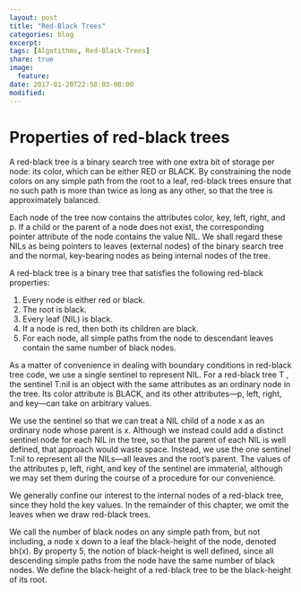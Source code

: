 ```yaml
---
layout: post
title: "Red-Black Trees"
categories: blog
excerpt:
tags: [Algotithms, Red-Black-Trees]
share: true
image:
  feature:
date: 2017-01-20T22:58:03-08:00
modified: 
---
```


# Properties of red-black trees
A red-black tree is a binary search tree with one extra bit of storage per node: its
color, which can be either RED or BLACK. By constraining the node colors on any
simple path from the root to a leaf, red-black trees ensure that no such path is more
than twice as long as any other, so that the tree is approximately balanced.

Each node of the tree now contains the attributes color, key, left, right, and p. If
a child or the parent of a node does not exist, the corresponding pointer attribute
of the node contains the value NIL. We shall regard these NILs as being pointers to
leaves (external nodes) of the binary search tree and the normal, key-bearing nodes
as being internal nodes of the tree.

A red-black tree is a binary tree that satisfies the following red-black properties:

1. Every node is either red or black.
2. The root is black.
3. Every leaf (NIL) is black.
4. If a node is red, then both its children are black.
5. For each node, all simple paths from the node to descendant leaves contain the
same number of black nodes.

As a matter of convenience in dealing with boundary conditions in red-black
tree code, we use a single sentinel to represent NIL. For a red-black tree T , the
sentinel T:nil is an object with the same attributes as an ordinary node in the tree.
Its color attribute is BLACK, and its other attributes—p, left, right, and key—can
take on arbitrary values.

We use the sentinel so that we can treat a NIL child of a node x as an ordinary
node whose parent is x. Although we instead could add a distinct sentinel node
for each NIL in the tree, so that the parent of each NIL is well defined, that approach
would waste space. Instead, we use the one sentinel T:nil to represent all
the NILs—all leaves and the root’s parent. The values of the attributes p, left, right,
and key of the sentinel are immaterial, although we may set them during the course
of a procedure for our convenience.

We generally confine our interest to the internal nodes of a red-black tree, since
they hold the key values. In the remainder of this chapter, we omit the leaves when
we draw red-black trees.

We call the number of black nodes on any simple path from, but not including, a
node x down to a leaf the black-height of the node, denoted bh(x). By property 5,
the notion of black-height is well defined, since all descending simple paths from
the node have the same number of black nodes. We define the black-height of a
red-black tree to be the black-height of its root.
